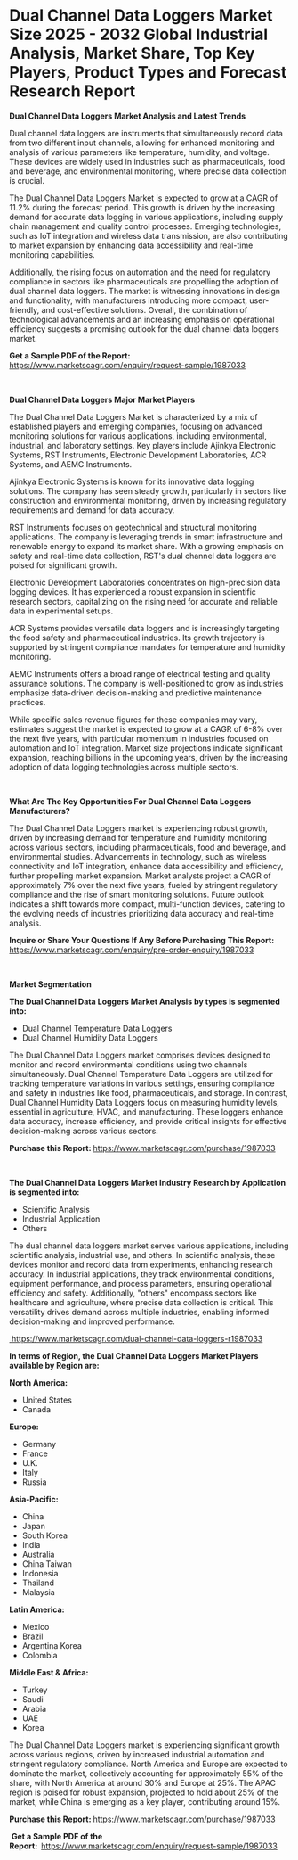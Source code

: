 <p><h1>Dual Channel Data Loggers Market Size 2025 - 2032 Global Industrial Analysis, Market Share, Top Key Players, Product Types and Forecast Research Report</h1></p><p><strong>Dual Channel Data Loggers Market Analysis and Latest Trends</strong></p>
<p><p>Dual channel data loggers are instruments that simultaneously record data from two different input channels, allowing for enhanced monitoring and analysis of various parameters like temperature, humidity, and voltage. These devices are widely used in industries such as pharmaceuticals, food and beverage, and environmental monitoring, where precise data collection is crucial.</p><p>The Dual Channel Data Loggers Market is expected to grow at a CAGR of 11.2% during the forecast period. This growth is driven by the increasing demand for accurate data logging in various applications, including supply chain management and quality control processes. Emerging technologies, such as IoT integration and wireless data transmission, are also contributing to market expansion by enhancing data accessibility and real-time monitoring capabilities.</p><p>Additionally, the rising focus on automation and the need for regulatory compliance in sectors like pharmaceuticals are propelling the adoption of dual channel data loggers. The market is witnessing innovations in design and functionality, with manufacturers introducing more compact, user-friendly, and cost-effective solutions. Overall, the combination of technological advancements and an increasing emphasis on operational efficiency suggests a promising outlook for the dual channel data loggers market.</p></p>
<p><strong>Get a Sample PDF of the Report:&nbsp;</strong> <a href="https://www.marketscagr.com/enquiry/request-sample/1987033?utm_campaign=2631&utm_medium=2&utm_source=Github&utm_content=ia&utm_term=12042025&utm_id=dual-channel-data-loggers">https://www.marketscagr.com/enquiry/request-sample/1987033</a></p>
<p>&nbsp;</p>
<p><strong>Dual Channel Data Loggers Major Market Players</strong></p>
<p><p>The Dual Channel Data Loggers Market is characterized by a mix of established players and emerging companies, focusing on advanced monitoring solutions for various applications, including environmental, industrial, and laboratory settings. Key players include Ajinkya Electronic Systems, RST Instruments, Electronic Development Laboratories, ACR Systems, and AEMC Instruments.</p><p>Ajinkya Electronic Systems is known for its innovative data logging solutions. The company has seen steady growth, particularly in sectors like construction and environmental monitoring, driven by increasing regulatory requirements and demand for data accuracy. </p><p>RST Instruments focuses on geotechnical and structural monitoring applications. The company is leveraging trends in smart infrastructure and renewable energy to expand its market share. With a growing emphasis on safety and real-time data collection, RST's dual channel data loggers are poised for significant growth.</p><p>Electronic Development Laboratories concentrates on high-precision data logging devices. It has experienced a robust expansion in scientific research sectors, capitalizing on the rising need for accurate and reliable data in experimental setups.</p><p>ACR Systems provides versatile data loggers and is increasingly targeting the food safety and pharmaceutical industries. Its growth trajectory is supported by stringent compliance mandates for temperature and humidity monitoring.</p><p>AEMC Instruments offers a broad range of electrical testing and quality assurance solutions. The company is well-positioned to grow as industries emphasize data-driven decision-making and predictive maintenance practices.</p><p>While specific sales revenue figures for these companies may vary, estimates suggest the market is expected to grow at a CAGR of 6-8% over the next five years, with particular momentum in industries focused on automation and IoT integration. Market size projections indicate significant expansion, reaching billions in the upcoming years, driven by the increasing adoption of data logging technologies across multiple sectors.</p></p>
<p>&nbsp;</p>
<p><strong>What Are The Key Opportunities For Dual Channel Data Loggers Manufacturers?</strong></p>
<p><p>The Dual Channel Data Loggers market is experiencing robust growth, driven by increasing demand for temperature and humidity monitoring across various sectors, including pharmaceuticals, food and beverage, and environmental studies. Advancements in technology, such as wireless connectivity and IoT integration, enhance data accessibility and efficiency, further propelling market expansion. Market analysts project a CAGR of approximately 7% over the next five years, fueled by stringent regulatory compliance and the rise of smart monitoring solutions. Future outlook indicates a shift towards more compact, multi-function devices, catering to the evolving needs of industries prioritizing data accuracy and real-time analysis.</p></p>
<p><strong>Inquire or Share Your Questions If Any Before Purchasing This Report:</strong> <a href="https://www.marketscagr.com/enquiry/pre-order-enquiry/1987033?utm_campaign=2631&utm_medium=2&utm_source=Github&utm_content=ia&utm_term=12042025&utm_id=dual-channel-data-loggers">https://www.marketscagr.com/enquiry/pre-order-enquiry/1987033</a></p>
<p>&nbsp;</p>
<p><strong>Market Segmentation</strong></p>
<p><strong>The Dual Channel Data Loggers Market Analysis by types is segmented into:</strong></p>
<p><ul><li>Dual Channel Temperature Data Loggers</li><li>Dual Channel Humidity Data Loggers</li></ul></p>
<p><p>The Dual Channel Data Loggers market comprises devices designed to monitor and record environmental conditions using two channels simultaneously. Dual Channel Temperature Data Loggers are utilized for tracking temperature variations in various settings, ensuring compliance and safety in industries like food, pharmaceuticals, and storage. In contrast, Dual Channel Humidity Data Loggers focus on measuring humidity levels, essential in agriculture, HVAC, and manufacturing. These loggers enhance data accuracy, increase efficiency, and provide critical insights for effective decision-making across various sectors.</p></p>
<p><strong>Purchase this Report:&nbsp;</strong><a href="https://www.marketscagr.com/purchase/1987033?utm_campaign=2631&utm_medium=2&utm_source=Github&utm_content=ia&utm_term=12042025&utm_id=dual-channel-data-loggers">https://www.marketscagr.com/purchase/1987033</a></p>
<p>&nbsp;</p>
<p><strong>The Dual Channel Data Loggers Market Industry Research by Application is segmented into:</strong></p>
<p><ul><li>Scientific Analysis</li><li>Industrial Application</li><li>Others</li></ul></p>
<p><p>The dual channel data loggers market serves various applications, including scientific analysis, industrial use, and others. In scientific analysis, these devices monitor and record data from experiments, enhancing research accuracy. In industrial applications, they track environmental conditions, equipment performance, and process parameters, ensuring operational efficiency and safety. Additionally, "others" encompass sectors like healthcare and agriculture, where precise data collection is critical. This versatility drives demand across multiple industries, enabling informed decision-making and improved performance.</p></p>
<p><a href="https://www.marketscagr.com/dual-channel-data-loggers-r1987033?utm_campaign=2631&utm_medium=2&utm_source=Github&utm_content=ia&utm_term=12042025&utm_id=dual-channel-data-loggers">&nbsp;https://www.marketscagr.com/dual-channel-data-loggers-r1987033</a></p>
<p><strong>In terms of Region, the Dual Channel Data Loggers Market Players available by Region are:</strong></p>
<p>
    <p> <strong> North America: </strong>
        <ul>
            <li>United States</li>
            <li>Canada</li>
        </ul>
        </p> 
    <p> <strong> Europe: </strong>
        <ul>
            <li>Germany</li>
            <li>France</li>
            <li>U.K.</li>
            <li>Italy</li>
            <li>Russia</li>
        </ul>
        </p> 
    <p> <strong> Asia-Pacific: </strong>
        <ul>
            <li>China</li>
            <li>Japan</li>
            <li>South Korea</li>
            <li>India</li>
            <li>Australia</li>
            <li>China Taiwan</li>
            <li>Indonesia</li>
            <li>Thailand</li>
            <li>Malaysia</li>
        </ul>
        </p> 
    <p> <strong> Latin America: </strong>
        <ul>
            <li>Mexico</li>
            <li>Brazil</li>
            <li>Argentina Korea</li>
            <li>Colombia</li>
        </ul>
        </p> 
    <p> <strong> Middle East & Africa: </strong>
        <ul>
            <li>Turkey</li>
            <li>Saudi</li>
            <li>Arabia</li>
            <li>UAE</li>
            <li>Korea</li>
        </ul>
    </p>
    </p>
<p><p>The Dual Channel Data Loggers market is experiencing significant growth across various regions, driven by increased industrial automation and stringent regulatory compliance. North America and Europe are expected to dominate the market, collectively accounting for approximately 55% of the share, with North America at around 30% and Europe at 25%. The APAC region is poised for robust expansion, projected to hold about 25% of the market, while China is emerging as a key player, contributing around 15%.</p></p>
<p><strong>Purchase this Report: </strong><a href="https://www.marketscagr.com/purchase/1987033?utm_campaign=2631&utm_medium=2&utm_source=Github&utm_content=ia&utm_term=12042025&utm_id=dual-channel-data-loggers">https://www.marketscagr.com/purchase/1987033</a></p>
<p>&nbsp;<strong>Get a Sample PDF of the Report:&nbsp;&nbsp;</strong><a href="https://www.marketscagr.com/enquiry/request-sample/1987033?utm_campaign=2631&utm_medium=2&utm_source=Github&utm_content=ia&utm_term=12042025&utm_id=dual-channel-data-loggers">https://www.marketscagr.com/enquiry/request-sample/1987033</a></p>
<p><strong></strong></p>
<p><p></p><p></p><p></p></p>